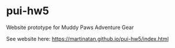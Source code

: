 # pui-hw5

Website prototype for Muddy Paws Adventure Gear

See website here: https://martinatan.github.io/pui-hw5/index.html
